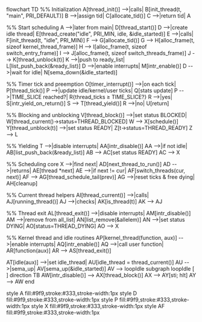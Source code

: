 flowchart TD
  %% Initialization
  A[thread_init()] -->|calls| B[init_thread(t, \"main\", PRI_DEFAULT)]
  B -->|assign tid| C[allocate_tid()]
  C -->|return tid| A

  %% Start scheduling
  A -->|later from main| D[thread_start()]
  D -->|create idle thread| E[thread_create(\"idle\", PRI_MIN, idle, &idle_started)]
  E -->|calls| F[init_thread(t, \"idle\", PRI_MIN)]
  F --> G[allocate_tid()]
  G --> H[alloc_frame(t, sizeof kernel_thread_frame)]
  H --> I[alloc_frame(t, sizeof switch_entry_frame)]
  I --> J[alloc_frame(t, sizeof switch_threads_frame)]
  J --> K[thread_unblock(t)]
  K -->|push to ready_list| L[list_push_back(&ready_list)]
  D -->|enable interrupts| M[intr_enable()]
  D -->|wait for idle| N[sema_down(&idle_started)]

  %% Timer tick and preemption
  O[timer_interrupt()] -->|on each tick| P[thread_tick()]
  P -->|update idle/kernel/user ticks| Q[stats update]
  P -->|TIME_SLICE reached?| R{thread_ticks ≥ TIME_SLICE?}
  R -->|yes| S[intr_yield_on_return()]
  S --> T[thread_yield()]
  R -->|no| U[return]

  %% Blocking and unblocking
  V[thread_block()] -->|set status BLOCKED| W[thread_current()->status=THREAD_BLOCKED]
  W --> X[schedule()]
  Y[thread_unblock(t)] -->|set status READY| Z[t->status=THREAD_READY]
  Z --> L

  %% Yielding
  T -->|disable interrupts| AA[intr_disable()]
  AA -->|if not idle| AB[list_push_back(&ready_list)]
  AB --> AC[set status READY]
  AC --> X

  %% Scheduling core
  X -->|find next| AD[next_thread_to_run()]
  AD -->|returns| AE[thread *next]
  AE -->|if next != cur| AF[switch_threads(cur, next)]
  AF --> AG[thread_schedule_tail(prev)]
  AG -->|reset ticks & free dying| AH[cleanup]

  %% Current thread helpers
  AI[thread_current()] -->|calls| AJ[running_thread()]
  AJ -->|checks| AK[is_thread(t)]
  AK --> AJ

  %% Thread exit
  AL[thread_exit()] -->|disable interrupts| AM[intr_disable()]
  AM -->|remove from all_list| AN[list_remove(&allelem)]
  AN -->|set status DYING| AO[status=THREAD_DYING]
  AO --> X

  %% Kernel thread and idle routines
  AP[kernel_thread(function, aux)] -->|enable interrupts| AQ[intr_enable()]
  AQ -->|call user function| AR[function(aux)]
  AR --> AS[thread_exit()]

  AT[idle(aux)] -->|set idle_thread| AU[idle_thread = thread_current()]
  AU -->|sema_up| AV[sema_up(&idle_started)]
  AV --> loopIdle
  subgraph loopIdle [ ]
    direction TB
    AW[intr_disable()] --> AX[thread_block()]
    AX --> AY[sti; hlt]
    AY --> AW
  end

  style A fill:#9f9,stroke:#333,stroke-width:1px
  style D fill:#9f9,stroke:#333,stroke-width:1px
  style P fill:#9f9,stroke:#333,stroke-width:1px
  style X fill:#9f9,stroke:#333,stroke-width:1px
  style AF fill:#9f9,stroke:#333,stroke-width:1px
